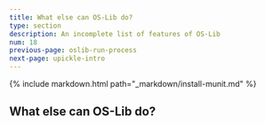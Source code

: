 ```yaml
---
title: What else can OS-Lib do?
type: section
description: An incomplete list of features of OS-Lib
num: 18
previous-page: oslib-run-process
next-page: upickle-intro
---
```


{% include markdown.html path="_markdown/install-munit.md" %}

## What else can OS-Lib do?
